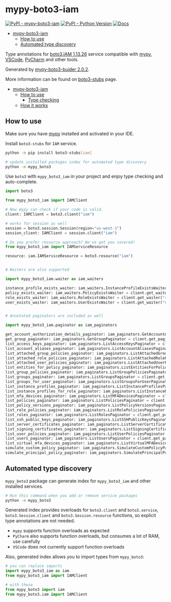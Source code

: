 # mypy-boto3-iam

[![PyPI - mypy-boto3-iam](https://img.shields.io/pypi/v/mypy-boto3-iam.svg?color=blue)](https://pypi.org/project/mypy-boto3-iam)
[![PyPI - Python Version](https://img.shields.io/pypi/pyversions/mypy-boto3-iam.svg?color=blue)](https://pypi.org/project/mypy-boto3-iam)
[![Docs](https://img.shields.io/readthedocs/mypy-boto3-builder.svg?color=blue)](https://mypy-boto3-builder.readthedocs.io/)

- [mypy-boto3-iam](#mypy-boto3-iam)
  - [How to use](#how-to-use)
  - [Automated type discovery](#automated-type-discovery)


Type annotations for
[boto3.IAM 1.13.26](https://boto3.amazonaws.com/v1/documentation/api/1.13.26/reference/services/iam.html#IAM) service
compatible with [mypy](https://github.com/python/mypy), [VSCode](https://code.visualstudio.com/),
[PyCharm](https://www.jetbrains.com/pycharm/) and other tools.

Generated by [mypy-boto3-buider 2.0.2](https://github.com/vemel/mypy_boto3_builder).

More information can be found on [boto3-stubs](https://pypi.org/project/boto3-stubs/) page.

- [mypy-boto3-iam](#mypy-boto3-iam)
  - [How to use](#how-to-use)
    - [Type checking](#type-checking)
  - [How it works](#how-it-works)

## How to use

Make sure you have [mypy](https://github.com/python/mypy) installed and activated in your IDE.

Install `boto3-stubs` for `IAM` service.

```bash
python -m pip install boto3-stubs[iam]

# update installed packages index for automated type discovery
python -m mypy_boto3
```

Use `boto3` with `mypy_boto3_iam` in your project and enjoy type checking and auto-complete.

```python
import boto3

from mypy_boto3_iam import IAMClient

# Now mypy can check if your code is valid.
client: IAMClient = boto3.client("iam")

# works for session as well
session = boto3.session.Session(region="us-west-1")
session_client: IAMClient = session.client("iam")

# Do you prefer resource approach? We've got you covered!
from mypy_boto3_iam import IAMServiceResource

resource: iam.IAMServiceResource = boto3.resource("iam")


# Waiters are also supported

import mypy_boto3_iam.waiter as iam_waiters

instance_profile_exists_waiter: iam_waiters.InstanceProfileExistsWaiter = client.get_waiter("instance_profile_exists")
policy_exists_waiter: iam_waiters.PolicyExistsWaiter = client.get_waiter("policy_exists")
role_exists_waiter: iam_waiters.RoleExistsWaiter = client.get_waiter("role_exists")
user_exists_waiter: iam_waiters.UserExistsWaiter = client.get_waiter("user_exists")


# Annotated paginators are included as well

import mypy_boto3_iam.paginator as iam_paginators

get_account_authorization_details_paginator: iam_paginators.GetAccountAuthorizationDetailsPaginator = client.get_paginator("get_account_authorization_details")
get_group_paginator: iam_paginators.GetGroupPaginator = client.get_paginator("get_group")
list_access_keys_paginator: iam_paginators.ListAccessKeysPaginator = client.get_paginator("list_access_keys")
list_account_aliases_paginator: iam_paginators.ListAccountAliasesPaginator = client.get_paginator("list_account_aliases")
list_attached_group_policies_paginator: iam_paginators.ListAttachedGroupPoliciesPaginator = client.get_paginator("list_attached_group_policies")
list_attached_role_policies_paginator: iam_paginators.ListAttachedRolePoliciesPaginator = client.get_paginator("list_attached_role_policies")
list_attached_user_policies_paginator: iam_paginators.ListAttachedUserPoliciesPaginator = client.get_paginator("list_attached_user_policies")
list_entities_for_policy_paginator: iam_paginators.ListEntitiesForPolicyPaginator = client.get_paginator("list_entities_for_policy")
list_group_policies_paginator: iam_paginators.ListGroupPoliciesPaginator = client.get_paginator("list_group_policies")
list_groups_paginator: iam_paginators.ListGroupsPaginator = client.get_paginator("list_groups")
list_groups_for_user_paginator: iam_paginators.ListGroupsForUserPaginator = client.get_paginator("list_groups_for_user")
list_instance_profiles_paginator: iam_paginators.ListInstanceProfilesPaginator = client.get_paginator("list_instance_profiles")
list_instance_profiles_for_role_paginator: iam_paginators.ListInstanceProfilesForRolePaginator = client.get_paginator("list_instance_profiles_for_role")
list_mfa_devices_paginator: iam_paginators.ListMFADevicesPaginator = client.get_paginator("list_mfa_devices")
list_policies_paginator: iam_paginators.ListPoliciesPaginator = client.get_paginator("list_policies")
list_policy_versions_paginator: iam_paginators.ListPolicyVersionsPaginator = client.get_paginator("list_policy_versions")
list_role_policies_paginator: iam_paginators.ListRolePoliciesPaginator = client.get_paginator("list_role_policies")
list_roles_paginator: iam_paginators.ListRolesPaginator = client.get_paginator("list_roles")
list_ssh_public_keys_paginator: iam_paginators.ListSSHPublicKeysPaginator = client.get_paginator("list_ssh_public_keys")
list_server_certificates_paginator: iam_paginators.ListServerCertificatesPaginator = client.get_paginator("list_server_certificates")
list_signing_certificates_paginator: iam_paginators.ListSigningCertificatesPaginator = client.get_paginator("list_signing_certificates")
list_user_policies_paginator: iam_paginators.ListUserPoliciesPaginator = client.get_paginator("list_user_policies")
list_users_paginator: iam_paginators.ListUsersPaginator = client.get_paginator("list_users")
list_virtual_mfa_devices_paginator: iam_paginators.ListVirtualMFADevicesPaginator = client.get_paginator("list_virtual_mfa_devices")
simulate_custom_policy_paginator: iam_paginators.SimulateCustomPolicyPaginator = client.get_paginator("simulate_custom_policy")
simulate_principal_policy_paginator: iam_paginators.SimulatePrincipalPolicyPaginator = client.get_paginator("simulate_principal_policy")
```

## Automated type discovery

`mypy_boto3` package can generate index for `mypy_boto3_iam` and other installed services.

```bash
# Run this command when you add or remove service packages
python -m mypy_boto3
```

Generated index provides overloads for `boto3.client` and `boto3.service`,
`boto3.Session.client` and `boto3.Session.resource` functions,
so explicit type annotations are not needed.

- `mypy` supports function overloads as expected
- `PyCharm` also supports function overloads, but consumes a lot of RAM, use carefully
- `VSCode` does not currently support function overloads

Also, generated index allows you to import types from `mypy_boto3`:

```python
# you can replace imports
import mypy_boto3_iam as iam
from mypy_boto3_iam import IAMClient

# with these
from mypy_boto3 import iam
from mypy_boto3.iam import IAMClient
```